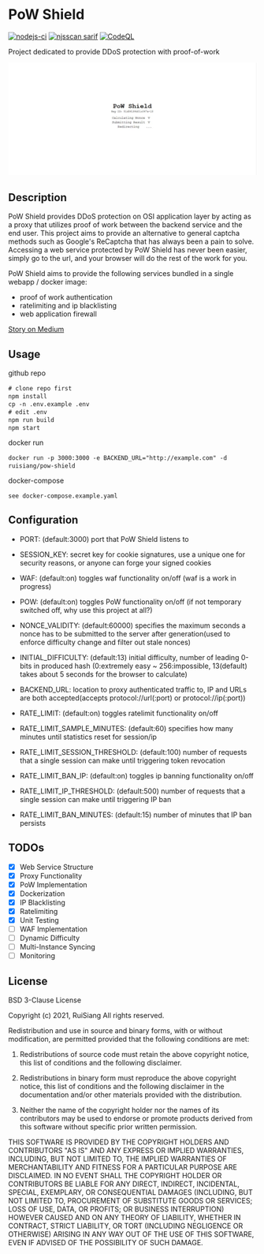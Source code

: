 # PoW Shield
[![nodejs-ci](https://github.com/RuiSiang/PoW-Shield/actions/workflows/nodejs-ci.yml/badge.svg)](https://github.com/RuiSiang/PoW-Shield/actions/workflows/nodejs-ci.yml)
[![njsscan sarif](https://github.com/RuiSiang/PoW-Shield/actions/workflows/njsscan-analysis.yml/badge.svg)](https://github.com/RuiSiang/PoW-Shield/actions/workflows/njsscan-analysis.yml)
[![CodeQL](https://github.com/RuiSiang/PoW-Shield/actions/workflows/codeql-analysis.yml/badge.svg)](https://github.com/RuiSiang/PoW-Shield/actions/workflows/codeql-analysis.yml)

Project dedicated to provide DDoS protection with proof-of-work

![screenshot](screenshot.jpg)
## Description
PoW Shield provides DDoS protection on OSI application layer by acting as a proxy that utilizes proof of work between the backend service and the end user. This project aims to provide an alternative to general captcha methods such as Google's ReCaptcha that has always been a pain to solve. Accessing a web service protected by PoW Shield has never been easier, simply go to the url, and your browser will do the rest of the work for you.

PoW Shield aims to provide the following services bundled in a single webapp / docker image:
+ proof of work authentication
+ ratelimiting and ip blacklisting
+ web application firewall

[Story on Medium](https://ruisiang.medium.com/pow-shield-application-layer-proof-of-work-ddos-filter-4fed32465509 "PoW Shield: Application Layer Proof of Work DDoS Filter") 

## Usage
github repo
```
# clone repo first
npm install
cp -n .env.example .env
# edit .env
npm run build
npm start
```
docker run
```
docker run -p 3000:3000 -e BACKEND_URL="http://example.com" -d ruisiang/pow-shield
```
docker-compose
```
see docker-compose.example.yaml
```

## Configuration
+ PORT: (default:3000) port that PoW Shield listens to
+ SESSION_KEY: secret key for cookie signatures, use a unique one for security reasons, or anyone can forge your signed cookies
+ WAF: (default:on) toggles waf functionality on/off (waf is a work in progress)
+ POW: (default:on) toggles PoW functionality on/off (if not temporary switched off, why use this project at all?)
+ NONCE_VALIDITY: (default:60000) specifies the maximum seconds a nonce has to be submitted to the server after generation(used to enforce difficulty change and filter out stale nonces)
+ INITIAL_DIFFICULTY: (default:13) initial difficulty, number of leading 0-bits in produced hash (0:extremely easy ~ 256:impossible, 13(default) takes about 5 seconds for the browser to calculate)
+ BACKEND_URL: location to proxy authenticated traffic to, IP and URLs are both accepted(accepts protocol://url(:port) or protocol://ip(:port))

+ RATE_LIMIT: (default:on) toggles ratelimit functionality on/off
+ RATE_LIMIT_SAMPLE_MINUTES: (default:60) specifies how many minutes until statistics reset for session/ip 
+ RATE_LIMIT_SESSION_THRESHOLD: (default:100) number of requests that a single session can make until triggering token revocation
+ RATE_LIMIT_BAN_IP: (default:on) toggles ip banning functionality on/off
+ RATE_LIMIT_IP_THRESHOLD: (default:500) number of requests that a single session can make until triggering IP ban
+ RATE_LIMIT_BAN_MINUTES: (default:15) number of minutes that IP ban persists

## TODOs
- [x] Web Service Structure
- [x] Proxy Functionality
- [x] PoW Implementation
- [x] Dockerization
- [x] IP Blacklisting
- [x] Ratelimiting
- [x] Unit Testing
- [ ] WAF Implementation
- [ ] Dynamic Difficulty
- [ ] Multi-Instance Syncing
- [ ] Monitoring

## License
BSD 3-Clause License

Copyright (c) 2021, RuiSiang
All rights reserved.

Redistribution and use in source and binary forms, with or without
modification, are permitted provided that the following conditions are met:

1. Redistributions of source code must retain the above copyright notice, this
   list of conditions and the following disclaimer.

2. Redistributions in binary form must reproduce the above copyright notice,
   this list of conditions and the following disclaimer in the documentation
   and/or other materials provided with the distribution.

3. Neither the name of the copyright holder nor the names of its
   contributors may be used to endorse or promote products derived from
   this software without specific prior written permission.

THIS SOFTWARE IS PROVIDED BY THE COPYRIGHT HOLDERS AND CONTRIBUTORS "AS IS"
AND ANY EXPRESS OR IMPLIED WARRANTIES, INCLUDING, BUT NOT LIMITED TO, THE
IMPLIED WARRANTIES OF MERCHANTABILITY AND FITNESS FOR A PARTICULAR PURPOSE ARE
DISCLAIMED. IN NO EVENT SHALL THE COPYRIGHT HOLDER OR CONTRIBUTORS BE LIABLE
FOR ANY DIRECT, INDIRECT, INCIDENTAL, SPECIAL, EXEMPLARY, OR CONSEQUENTIAL
DAMAGES (INCLUDING, BUT NOT LIMITED TO, PROCUREMENT OF SUBSTITUTE GOODS OR
SERVICES; LOSS OF USE, DATA, OR PROFITS; OR BUSINESS INTERRUPTION) HOWEVER
CAUSED AND ON ANY THEORY OF LIABILITY, WHETHER IN CONTRACT, STRICT LIABILITY,
OR TORT (INCLUDING NEGLIGENCE OR OTHERWISE) ARISING IN ANY WAY OUT OF THE USE
OF THIS SOFTWARE, EVEN IF ADVISED OF THE POSSIBILITY OF SUCH DAMAGE.
